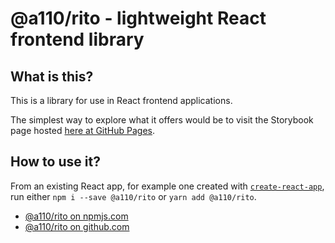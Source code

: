 # @a110/rito - lightweight React frontend library

## What is this?

This is a library for use in React frontend applications.

The simplest way to explore what it offers would be to visit the
Storybook page hosted [here at GitHub Pages](https://llaenowyd.github.io/cushman).

## How to use it?

From an existing React app, for example one created with [`create-react-app`](https://create-react-app.dev/), run either `npm i --save @a110/rito` or
`yarn add @a110/rito`.

- [@a110/rito on npmjs.com](https://www.npmjs.com/package/@a110/rito)
- [@a110/rito on github.com](https://github.com/llaenowyd/cushman)
